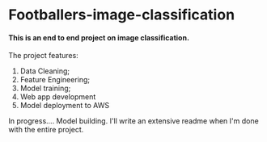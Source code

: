 # Footballers-image-classification
#### This is an end to end project on image classification.  
The project features:
1. Data Cleaning; 
2. Feature Engineering;
3. Model training;
4. Web app development
5. Model deployment to AWS

In progress....
Model building.
I'll write an extensive readme when I'm done with the entire project.
